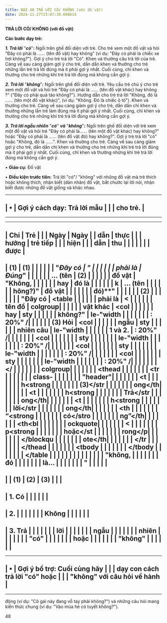 ```yaml
---
title: BÀI 48 TRẢ LỜI CÓ/ KHÔNG (với đồ vật)
date: 2024-11-27T23:07:39.698614
---
```


**TRẢ LỜI CÓ/ KHÔNG (với đồ vật)**

**Các bước dạy trẻ:**

***1. Trả lời*** "***có***"***:*** Ngồi trên ghế đối diện với trẻ. Cho
trẻ xem một đồ vật và hỏi "Đây có phải là ...... (tên đồ vật) hay
không" (ví dụ: "Đây có phải là chiếc xe hơi không?"). Gợi ý cho trẻ
trả lời "Có". Khen và thưởng câu trả lời của trẻ. Càng về sau càng
giảm gợi ý cho trẻ, dần dần khen và thưởng cho trẻ những lần trẻ trả
lời đúng mà ít phải gợi ý nhất. Cuối cùng, chỉ khen và thưởng cho trẻ
những khi trẻ trả lời đúng mà không cần gợi ý.

***2. Trả lời*** "***không***"***:*** Ngồi trên ghế đối diện với trẻ.
Yêu cầu trẻ chú ý cho trẻ xem một đồ vật và hỏi trẻ "Đây có phải là
...... (tên đồ vật khác) hay không ?" ("Đây có phải quả táo
không?"). Hướng dẫn cho trẻ trả lời "Không, đó là ...... (tên một đồ
vật khác)", (ví dụ: "Không. Đó là chiếc ô tô"). Khen và thưởng cho
trẻ. Càng về sau càng giảm gợi ý cho trẻ, dần dần chỉ khen và thưởng
những lần trẻ làm đúng mà ít phải gợi ý nhất. Cuối cùng, chỉ khen và
thưởng cho trẻ những khi trẻ trả lời đúng mà không cần gợi ý.

***3. Trả lời ngẫu nhiên*** "***có***" ***và*** "***không***"***:***
Ngồi trên ghế đối diện với trẻ xem một đồ vật và hỏi trẻ "Đây có phải
là...... (tên một đồ vật khác) hay không?" hoặc "Đây có phải là
...... (tên đồ vật đó) hay không?". Gợi ý trẻ trả lời "có" hoặc
"Không, đó là ......". Khen và thưởng cho trẻ. Càng về sau càng giảm
gợi ý cho trẻ, dần dần chỉ khen và thưởng cho trẻ những khi trẻ trả
lời đúng mà ít phải gợi ý nhất. Cuối cùng, chỉ khen và thưởng những
khi trẻ trả lời đúng mà không cần gợi ý.

• **Giáo cụ:** Đồ vật

• **Điều kiện trước tiên:** Trả lời "có"/ "không" với những đồ vật mà
trẻ thích hoặc không thích, nhận biết (dán nhãn) đồ vật, bắt chước lại
lời nói, nhận biết được những đồ vật giống và khác nhau.

-------------------------------------------------------------------------
| •                                 | **Gợi ý cách dạy:** Trả lời mẫu |
|                                   | cho trẻ.                        |
-------------------------------------------------------------------------
-------------------------------------------------------------------------

-------------------------------------------------------------------------
| **Chỉ     | **Trẻ     |           |           | **Ngày    | **Ngày    |
| dẫn**     | thực      |           |           | hướng     | trẻ tiếp  |
|           | hiện**    |           |           | dẫn**     | thu       |
|           |           |           |           |           | được**    |
-------------------------------------------------------------------------
| **(1)**   | **(1)**   |           |           |           |           |
| "**Đây có | "*        |           |           |           |           |
| phải là   | *Đúng**" |           |           |           |           |
| ... (tên | **(2)**   |           |           |           |           |
| đồ vật    | "**Không, |           |           |           |           |
| hay       | đó là     |           |           |           |           |
| k         | ... (tên |           |           |           |           |
| hông?)**" | đồ vật    |           |           |           |           |
|           | đó)**"    |           |           |           |           |
| **(2)**   |           |           |           |           |           |
| "**Đây có | <table  |           |           |           |           |
| phải là   | <         |           |           |           |           |
| tên đồ    | colgroup|           |           |           |           |
| vật khác  | <col      |           |           |           |           |
| hay       | sty       |           |           |           |           |
| không?**" | le-"width |           |           |           |           |
|           | : 20%" /|           |           |           |           |
| **(3) Hỏi | <col      |           |           |           |           |
| ngẫu      | sty       |           |           |           |           |
| nhiên câu | le-"width |           |           |           |           |
| 1 và 2.** | : 20%" /|           |           |           |           |
|           | <col      |           |           |           |           |
|           | sty       |           |           |           |           |
|           | le-"width |           |           |           |           |
|           | : 20%" /|           |           |           |           |
|           | <col      |           |           |           |           |
|           | sty       |           |           |           |           |
|           | le-"width |           |           |           |           |
|           | : 20%" /|           |           |           |           |
|           | <col      |           |           |           |           |
|           | sty       |           |           |           |           |
|           | le-"width |           |           |           |           |
|           | : 20%" /|           |           |           |           |
|           | </        |           |           |           |           |
|           | colgroup|           |           |           |           |
|           | <thead  |           |           |           |           |
|           | <tr       |           |           |           |           |
|           | class-    |           |           |           |           |
|           | "header"|           |           |           |           |
|           | <t        |           |           |           |           |
|           | h<strong |           |           |           |           |
|           | (3)</str |           |           |           |           |
|           | ong</th|           |           |           |           |
|           | <t        |           |           |           |           |
|           | h<strong |           |           |           |           |
|           | Trả</str |           |           |           |           |
|           | ong</th|           |           |           |           |
|           | <t        |           |           |           |           |
|           | h<strong |           |           |           |           |
|           | lời</str |           |           |           |           |
|           | ong</th|           |           |           |           |
|           | <th       |           |           |           |           |
|           | “<strong |           |           |           |           |
|           | có</stro |           |           |           |           |
|           | ng”</th|           |           |           |           |
|           | <th<bl   |           |           |           |           |
|           | ockquote|           |           |           |           |
|           | <         |           |           |           |           |
|           | p<strong |           |           |           |           |
|           | hoặc</st |           |           |           |           |
|           | rong</p|           |           |           |           |
|           | </blockqu |           |           |           |           |
|           | ote</th|           |           |           |           |
|           | </tr    |           |           |           |           |
|           | </thead |           |           |           |           |
|           | <tbody  |           |           |           |           |
|           | </tbody |           |           |           |           |
|           | </table |           |           |           |           |
|           |           |           |           |           |           |
|           | "**không, |           |           |           |           |
|           | đó        |           |           |           |           |
|           | là...**  |           |           |           |           |
|           | "         |           |           |           |           |
-------------------------------------------------------------------------
|           | **(1)**   | **(2)**   | **(3)**   |           |           |
-------------------------------------------------------------------------
| 1. Có  |           |           |           |           |           |
-------------------------------------------------------------------------
| 2.     |           |           |           |           |           |
| Không   |           |           |           |           |           |
-------------------------------------------------------------------------
| 3. Trả |           |           |           |           |           |
| lời     |           |           |           |           |           |
| ngẫu    |           |           |           |           |           |
| nhiên   |           |           |           |           |           |
| "có"    |           |           |           |           |           |
| hoặc    |           |           |           |           |           |
| "không" |           |           |           |           |           |
-------------------------------------------------------------------------

-------------------------------------------------------------------------
| •                                 | **Gợi ý bổ trợ:** Cuối cùng hãy |
|                                   | dạy con cách trả lời "có" hoặc  |
|                                   | "không" với câu hỏi về hành     |
-------------------------------------------------------------------------
-------------------------------------------------------------------------

động (ví dụ: "Cô gái này đang vỗ tay phải không?") và những câu hỏi
mang kiến thức chung (ví dụ: "Vào mùa hè có tuyết không?").

48

